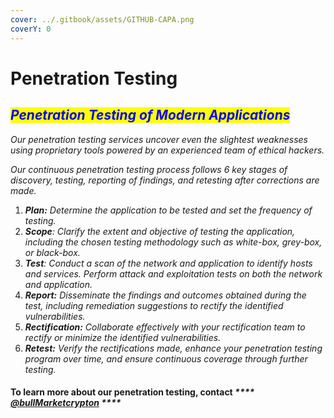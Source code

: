 ```yaml
---
cover: ../.gitbook/assets/GITHUB-CAPA.png
coverY: 0
---
```


# Penetration Testing

## _<mark style="color:blue;">Penetration Testing of Modern Applications</mark>_

_Our penetration testing services uncover even the slightest weaknesses using proprietary tools powered by an experienced team of ethical hackers._

_Our continuous penetration testing process follows 6 key stages of discovery, testing, reporting of findings, and retesting after corrections are made._

1. _**Plan:** Determine the application to be tested and set the frequency of testing._
2. _**Scope**: Clarify the extent and objective of testing the application, including the chosen testing methodology such as white-box, grey-box, or black-box._
3. _**Test**: Conduct a scan of the network and application to identify hosts and services. Perform attack and exploitation tests on both the network and application._
4. _**Report:** Disseminate the findings and outcomes obtained during the test, including remediation suggestions to rectify the identified vulnerabilities._
5. _**Rectification:** Collaborate effectively with your rectification team to rectify or minimize the identified vulnerabilities._
6. _**Retest:** Verify the rectifications made, enhance your penetration testing program over time, and ensure continuous coverage through further testing._

#### To learn more about our penetration testing, contact _****_ [_**@bullMarketcrypton**_](https://t.me/bullMarketcrypton) _****_&#x20;
